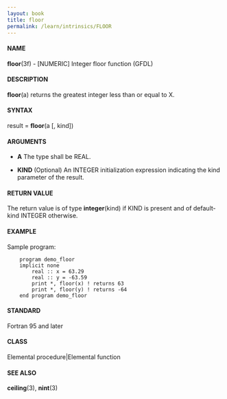 ```yaml
---
layout: book
title: floor
permalink: /learn/intrinsics/FLOOR
---
```

#### NAME

__floor__(3f) - \[NUMERIC\] Integer floor function
(GFDL)

#### DESCRIPTION

__floor__(a) returns the greatest integer less than or equal to X.

#### SYNTAX

result = __floor__(a \[, kind\])

#### ARGUMENTS

  - __A__
    The type shall be REAL.

  - __KIND__
    (Optional) An INTEGER initialization expression indicating the kind
    parameter of the result.

#### RETURN VALUE

The return value is of type __integer__(kind) if KIND is present and of
default-kind INTEGER otherwise.

#### EXAMPLE

Sample program:

```
    program demo_floor
    implicit none
        real :: x = 63.29
        real :: y = -63.59
        print *, floor(x) ! returns 63
        print *, floor(y) ! returns -64
    end program demo_floor
```

#### STANDARD

Fortran 95 and later

#### CLASS

Elemental procedure\|Elemental function

#### SEE ALSO

__ceiling__(3), __nint__(3)

